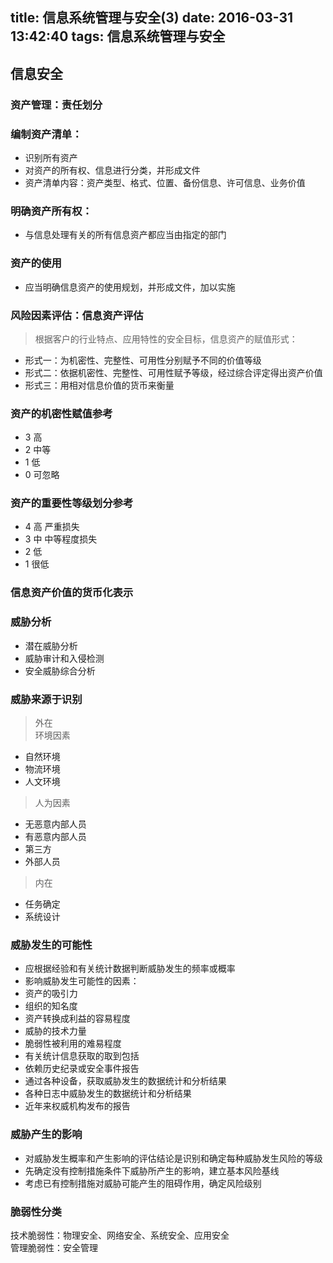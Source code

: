 title: 信息系统管理与安全(3)
date: 2016-03-31 13:42:40
tags: 信息系统管理与安全
---
## 信息安全   
### 资产管理：责任划分   
### 编制资产清单：   
 - 识别所有资产   
 - 对资产的所有权、信息进行分类，并形成文件   
 - 资产清单内容：资产类型、格式、位置、备份信息、许可信息、业务价值   

### 明确资产所有权：   
 - 与信息处理有关的所有信息资产都应当由指定的部门   

### 资产的使用   
 - 应当明确信息资产的使用规划，并形成文件，加以实施   

### 风险因素评估：信息资产评估   
>根据客户的行业特点、应用特性的安全目标，信息资产的赋值形式：   
 - 形式一：为机密性、完整性、可用性分别赋予不同的价值等级   
 - 形式二：依据机密性、完整性、可用性赋予等级，经过综合评定得出资产价值   
 - 形式三：用相对信息价值的货币来衡量   

### 资产的机密性赋值参考   
 - 3 高   
 - 2 中等   
 - 1 低   
 - 0 可忽略   

### 资产的重要性等级划分参考   
 - 4 高 严重损失   
 - 3 中 中等程度损失   
 - 2 低   
 - 1 很低   

### 信息资产价值的货币化表示   

### 威胁分析   
 - 潜在威胁分析   
 - 威胁审计和入侵检测   
 - 安全威胁综合分析   

### 威胁来源于识别   
> 外在   
 > 环境因素   
  - 自然环境   
  - 物流环境   
  - 人文环境   
 > 人为因素   
  - 无恶意内部人员   
  - 有恶意内部人员   
  - 第三方   
  - 外部人员   
> 内在   
 - 任务确定   
 - 系统设计   

### 威胁发生的可能性   
 - 应根据经验和有关统计数据判断威胁发生的频率或概率   
 - 影响威胁发生可能性的因素：   
  - 资产的吸引力   
  - 组织的知名度   
  - 资产转换成利益的容易程度   
  - 威胁的技术力量   
  - 脆弱性被利用的难易程度   
 - 有关统计信息获取的取到包括   
  - 依赖历史纪录或安全事件报告   
  - 通过各种设备，获取威胁发生的数据统计和分析结果   
  - 各种日志中威胁发生的数据统计和分析结果   
  - 近年来权威机构发布的报告   

### 威胁产生的影响   
 - 对威胁发生概率和产生影响的评估结论是识别和确定每种威胁发生风险的等级   
  - 先确定没有控制措施条件下威胁所产生的影响，建立基本风险基线   
  - 考虑已有控制措施对威胁可能产生的阻碍作用，确定风险级别   

### 脆弱性分类   
技术脆弱性：物理安全、网络安全、系统安全、应用安全   
管理脆弱性：安全管理   
